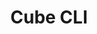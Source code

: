 ---
title: "Cube CLI"
excerpt: ""
permalink: /docs/ja/8.3/
redirect_from:
  - /theme-setup/
toc: false
toc_sticky: false
sidebar:
  nav: "ja"
---